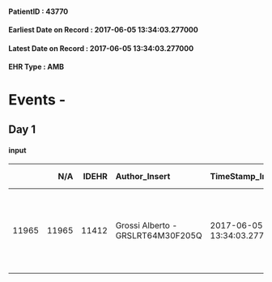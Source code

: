
#### PatientID : 43770
#### Earliest Date on Record : 2017-06-05 13:34:03.277000
#### Latest Date on Record : 2017-06-05 13:34:03.277000
#### EHR Type : AMB

# Events - 

## Day 1

#### input
|       |    N/A |   IDEHR | Author_Insert                     | TimeStamp_Insert           | EHRType   |   PatientID |   IDDigitalSignDocument | persone_vicine   |   Unnamed: 0_x.1 |   IDANAMNESI_SOCIALE | Patient   | FamigliaAltro   | Paziente_T   | FamigliaAltro_T   |   Non_Rilevabile_x.1 | Note_Non_Rilevabile_x.1   | opt_Problemi   | Note_I                                                            | chk_contr_sintomi   | opt_paziente_a   | opt_famiglia_a   | opt_adeguatezza   | ds_note_ad                                                                   | opt_paziente_solo   | opt_presente_assente   | Presenza_minori   | Caregiver_principale   | opt_capacita     | ds_familiari_coinv   | opt_risorse_ec   | ds_note_prio                                                                              | opt_paziente_ad   | opt_caregiver_ad   | opt_inv_civile   | Needs     | Domestic partnership   | Fragility                    |
|------:|-------:|--------:|:----------------------------------|:---------------------------|:----------|------------:|------------------------:|:-----------------|-----------------:|---------------------:|:----------|:----------------|:-------------|:------------------|---------------------:|:--------------------------|:---------------|:------------------------------------------------------------------|:--------------------|:-----------------|:-----------------|:------------------|:-----------------------------------------------------------------------------|:--------------------|:-----------------------|:------------------|:-----------------------|:-----------------|:---------------------|:-----------------|:------------------------------------------------------------------------------------------|:------------------|:-------------------|:-----------------|:----------|:-----------------------|:-----------------------------|
| 11965 |  11965 |   11412 | Grossi Alberto - GRSLRT64M30F205Q | 2017-06-05 13:34:03.277000 | AMB       |       43770 |                  772724 | N/A              |             6309 |                 3970 | Si#1      | Si#1            | Parziale#2   | Si#1              |                    0 | NR                        | No#0           | La figlia Beatrice sembra orientata rispetto ad un percorso di CP | controllo sintomi#0 | Congruenti#1     | Congruenti#1     | No#0              | Vive con il marito anche lui ricoverato in terapia intensiva al San Raffaele | No#0                | Presente#1             | No#0              | figlia Beatrice        | Incrementabile#1 | altra figlia         | Da valutare#2    | La figlia chiede il trasferimento a fronte dell'ulteriore aggravamento del quadro clinico | Totale#2          | Totale#2           | No#0             | Clinici#0 | Coniuge/Convivente#0   | sovraccarico assistenziale#4 |


